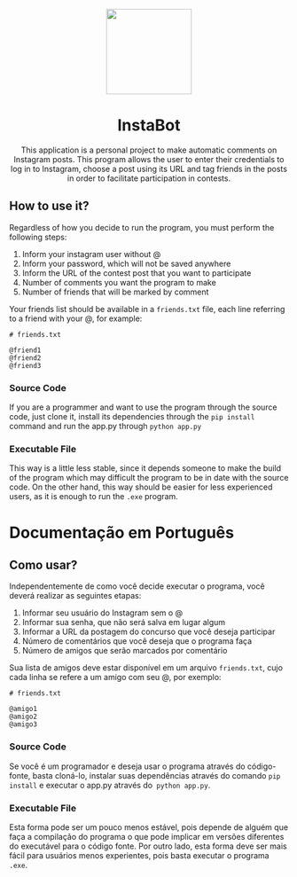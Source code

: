 <p align="center">
  <img src="https://i.imgur.com/sJzfZsL.jpg" width="154">
  <h1 align="center">InstaBot</h1>
  <p align="center">This application is a personal project to make automatic comments on Instagram posts. This program allows the user to enter their credentials to log in to Instagram, choose a post using its URL and tag friends in the posts in order to facilitate participation in contests.
</p>

## How to use it?
Regardless of how you decide to run the program, you must perform the following steps:

1. Inform your instagram user without @
2. Inform your password, which will not be saved anywhere
3. Inform the URL of the contest post that you want to participate
4. Number of comments you want the program to make
5. Number of friends that will be marked by comment

Your friends list should be available in a `friends.txt` file, each line referring to a friend with your @, for example:

```
# friends.txt

@friend1
@friend2
@friend3
```

### Source Code
If you are a programmer and want to use the program through the source code, just clone it, install its dependencies through the `pip install` command and run the app.py through `python app.py`

### Executable File
This way is a little less stable, since it depends someone to make the build of the program which may difficult the program to be in date with the source code. 
On the other hand, this way should be easier for less experienced users, as it is enough to run the `.exe` program.

# Documentação em Português

## Como usar?
Independentemente de como você decide executar o programa, você deverá realizar as seguintes etapas:


1. Informar seu usuário do Instagram sem o @
2. Informar sua senha, que não será salva em lugar algum
3. Informar a URL da postagem do concurso que você deseja participar
4. Número de comentários que você deseja que o programa faça
5. Número de amigos que serão marcados por comentário

Sua lista de amigos deve estar disponível em um arquivo `friends.txt`, cujo cada linha se refere a um amigo com seu @, por exemplo:

```
# friends.txt

@amigo1
@amigo2
@amigo3
```

### Source Code
Se você é um programador e deseja usar o programa através do código-fonte, basta cloná-lo, instalar suas dependências através do comando `pip install` e executar o app.py através do` python app.py`.

### Executable File
Esta forma pode ser um pouco menos estável, pois depende de alguém que faça a compilação do programa o que pode implicar em versões diferentes do executável para o código fonte. Por outro lado, esta forma deve ser mais fácil para usuários menos experientes, pois basta executar o programa `.exe`.

